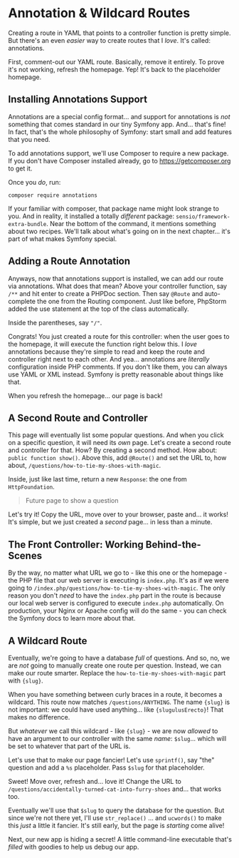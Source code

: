 # Annotation & Wildcard Routes

Creating a route in YAML that points to a controller function is pretty simple.
But there's an even *easier* way to create routes that I *love*. It's called:
annotations.

First, comment-out our YAML route. Basically, remove it entirely. To prove it's
not working, refresh the homepage. Yep! It's back to the placeholder homepage.

## Installing Annotations Support

Annotations are a special config format... and support for annotations is *not*
something that comes standard in our tiny Symfony app. And... that's fine! In
fact, that's the whole philosophy of Symfony: start small and add features that
you need.

To add annotations support, we'll use Composer to require a new package. If you
don't have Composer installed already, go to https://getcomposer.org to get it.

Once you *do*, run:

```terminal
composer require annotations
```

If your familiar with composer, that package name might look strange to you. And
in reality, it installed a totally *different* package: `sensio/framework-extra-bundle`.
Near the bottom of the command, it mentions something about two recipes. We'll
talk about what's going on in the next chapter... it's part of what makes Symfony
special.

## Adding a Route Annotation

Anyways, now that annotations support is installed, we can add our route via
annotations. What does that mean? Above your controller function, say `/**` and
hit enter to create a PHPDoc section. Then say `@Route` and auto-complete the one
from the Routing component. Just like before, PhpStorm added the use statement at
the top of the class automatically.

Inside the parentheses, say `"/"`.

Congrats! You just created a route for this controller: when the user goes to the
homepage, it will execute the function right below this. I *love* annotations
because they're simple to read and keep the route and controller right next to
each other. And yea... annotations are *literally* configuration inside PHP
comments. If you don't like them, you can always use YAML or XML instead. Symfony
is pretty reasonable about things like that.

When you refresh the homepage... our page is back!

## A Second Route and Controller

This page will eventually list some popular questions. And when you click on a
specific question, it will need its *own* page. Let's create a second route and
controller for that. How? By creating a second method. How about:
`public function show()`. Above this, add `@Route()` and set the URL to, how about,
`/questions/how-to-tie-my-shoes-with-magic`.

Inside, just like last time, return a new `Response`: the one from `HttpFoundation`.

> Future page to show a question

Let's try it! Copy the URL, move over to your browser, paste and... it works!
It's simple, but we just created a *second* page... in less than a minute.

## The Front Controller: Working Behind-the-Scenes

By the way, no matter what URL we go to - like this one or the homepage - the
PHP file that our web server is executing is `index.php`. It's as if we were going
to `/index.php/questions/how-to-tie-my-shoes-with-magic`. The only reason you
don't *need* to have the `index.php` part in the route is because our local web
server is configured to execute `index.php` automatically. On production, your
Nginx or Apache config will do the same - you can check the Symfony docs to learn
more about that.

## A Wildcard Route

Eventually, we're going to have a database *full* of questions. And so, no, we
are *not* going to manually create one route per question. Instead, we can make
our route smarter. Replace the `how-to-tie-my-shoes-with-magic` part with
`{slug}`.

When you have something between curly braces in a route, it becomes a wildcard.
This route now matches `/questions/ANYTHING`. The name `{slug}` is not important:
we could have used anything... like `{slugulusErecto}`! That makes no difference.

But *whatever* we call this wildcard - like `{slug}` - we are now *allowed* to
have an argument to our controller with the same *name*: `$slug`... which will
be set to whatever that part of the URL is.

Let's use that to make our page fancier! Let's use `sprintf()`, say "the"
question and add a `%s` placeholder. Pass `$slug` for that placeholder.

Sweet! Move over, refresh and... love it! Change the URL to
`/questions/accidentally-turned-cat-into-furry-shoes` and... that works too.

Eventually we'll use that `$slug` to query the database for the question. But
since we're not there yet, I'll use `str_replace()` ... and `ucwords()` to make
this *just* a little it fancier. It's still early, but the page is *starting*
come alive!

Next, our new app is hiding a secret! A little command-line executable that's
*filled* with goodies to help us debug our app.
